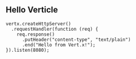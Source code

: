 ##  Hello Verticle

    vertx.createHttpServer()
      .requestHandler(function (req) {
        req.response()
          .putHeader("content-type", "text/plain")
          .end("Hello from Vert.x!");
    }).listen(8080);
